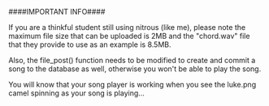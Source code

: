 ####IMPORTANT INFO####

If you are a thinkful student still using nitrous (like me), please note the maximum file size that can be uploaded is 2MB and the "chord.wav" file that they provide to use as an example is 8.5MB.

Also, the file_post() function needs to be modified to create and commit a song to the database as well, otherwise you won't be able to play the song.

You will know that your song player is working when you see the luke.png camel spinning as your song is playing...